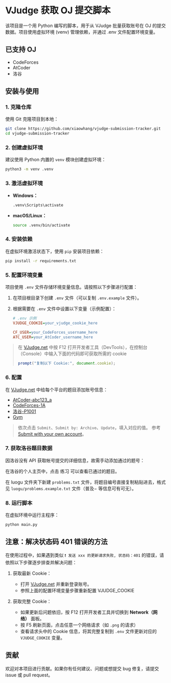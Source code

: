 # VJudge 获取 OJ 提交脚本

该项目是一个用 Python 编写的脚本，用于从 VJudge 批量获取账号在 OJ 的提交数据。项目使用虚拟环境 (venv) 管理依赖，并通过 .env 文件配置环境变量。

## 已支持 OJ

- CodeForces
- AtCoder
- 洛谷

## 安装与使用

### 1. 克隆仓库

使用 Git 克隆项目到本地：

```bash
git clone https://github.com/xiaowhang/vjudge-submission-tracker.git
cd vjudge-submission-tracker
```

### 2. 创建虚拟环境

建议使用 Python 内置的 `venv` 模块创建虚拟环境：

```bash
python3 -m venv .venv
```

### 3. 激活虚拟环境

- **Windows：**

  ```bash
  .venv\Scripts\activate
  ```

- **macOS/Linux：**

  ```bash
  source .venv/bin/activate
  ```

### 4. 安装依赖

在虚拟环境激活状态下，使用 `pip` 安装项目依赖：

```bash
pip install -r requirements.txt
```

### 5. 配置环境变量

项目使用 `.env` 文件存储环境变量信息。请按照以下步骤进行配置：

1. 在项目根目录下创建 `.env` 文件（可以复制 `.env.example` 文件）。
2. 根据需要在 `.env` 文件中设置以下变量（示例配置）：

   ```ini
   # .env 示例
   VJUDGE_COOKIE=your_vjudge_cookie_here
   
   CF_USER=your_CodeForces_username_here
   ATC_USER=your_AtCoder_username_here
   ```

> 在 [VJudge.net](https://vjudge.net/problem) 中按 F12 打开开发者工具（DevTools），在控制台（Console）中输入下面的代码即可获取所需的 cookie
> ```js
> prompt("复制以下 Cookie:", document.cookie);
> ```

### 6. 配置

在 [VJudge.net](https://vjudge.net/problem) 中给每个平台的题目添加账号信息：

- [AtCoder-abc123_a](https://vjudge.net/problem/AtCoder-abc123_a)
- [CodeForces-1A](https://vjudge.net/problem/CodeForces-1A)
- [洛谷-P1001](https://vjudge.net/problem/洛谷-P1001)
- [Gym](https://vjudge.net/problem/Gym-105819D)

> 依次点击 `Submit`、`Submit by: Archive`、`Update`，填入对应的值。
> 参考 [Submit with your own account](https://vjudge.net/article/2790)。

### 7. 获取洛谷题目数据

因洛谷没有 API 获取帐号提交的详细信息，故需手动添加通过的题号：

在洛谷的个人主页中，点击 练习 可以查看已通过的题目。

在 luogu 文件夹下新建 `problems.txt` 文件，将题目编号直接复制粘贴进去，格式见 `luogu/problems.example.txt` 文件（普及− 等信息可有可无）。

### 8. 运行脚本

在虚拟环境中运行主程序：

```bash
python main.py
```

## 注意：解决状态码 401 错误的方法

在使用过程中，如果遇到类似 `❗ 发送 xxx 的更新请求失败, 状态码：401` 的错误，请依照以下步骤逐步排查并解决问题：

1. 获取最新 Cookie：
   - 打开 [VJudge.net](https://vjudge.net) 并重新登录账号。
   - 参照上面的配置环境变量步骤重新配置 VJUDGE_COOKIE

2. 获取完整 Cookie：
   - 如果更新后问题依旧，按 F12 打开开发者工具并切换到 **Network（网络）** 面板。
   - 按 F5 刷新页面，点击任意一个网络请求（如 `.png` 的请求）
   - 查看请求头中的 Cookie 信息，将其完整复制到 `.env` 文件更新对应的 `VJUDGE_COOKIE` 变量。


## 贡献

欢迎对本项目进行贡献。如果你有任何建议、问题或想提交 bug 修复，请提交 issue 或 pull request。
